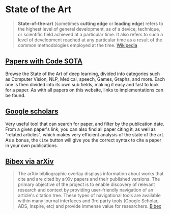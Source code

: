 State of the Art
============

> **State-of-the-art** (sometimes **cutting edge** or **leading edge**) refers to the highest level of general development, as of a device, technique, or scientific field achieved at a particular time. It also refers to such a level of development reached at any particular time as a result of the common methodologies employed at the time. [Wikipedia](https://en.wikipedia.org/wiki/State_of_the_art)

## [Papers with Code SOTA](https://paperswithcode.com/sota)
Browse the State of the Art of deep learning, divided into categories such as Computer Vision, NLP, Medical, speech, Games, Graphs, and more. Each one is then divided into its own sub fields, making it easy and fast to look for a paper.
As with all papers on this website, links to implementations can be found.

## [Google scholars](https://scholar.google.fr/)
Very useful tool that can search for paper, and filter by the publication date. From a given paper's link, you can also find all paper citing it, as well as "related articles", which makes very efficient analysis of the state of the art. As a bonus, the `Cite` button will give you the correct syntax to cite a paper in your own publications.

## [Bibex via arXiv](https://arxiv.org/)
>The arXiv bibliographic overlay displays information about works that cite and are cited by arXiv papers and their published versions. The primary objective of the project is to enable discovery of relevant research and context by providing user-friendly navigation of an article's citation tree. These types of navigational tools are available within many journal interfaces and 3rd party tools (Google Scholar, ADS, Inspire, etc) and provide immense value for researchers. [Bibex](https://labs.arxiv.org/projects/bibexplorer)
